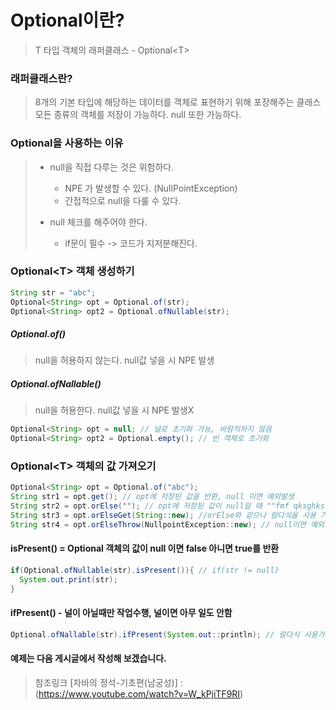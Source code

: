 # Optional이란?
> T 타입 객체의 래퍼클래스 - Optional\<T>
                 
### 래퍼클래스란?
> 8개의 기본 타입에 해당하는 데이터를 객체로 표현하기 위해 포장해주는 클래스
> 모든 종류의 객체를 저장이 가능하다.
> null 또한 가능하다.
### Optional을 사용하는 이유
> - null을 직접 다루는 것은 위험하다.
>   * NPE 가 발생할 수 있다. (NullPointException)
>   * 간접적으로 null을 다룰 수 있다.
>
> - null 체크를 해주어야 한다.
>   * if문이 필수 -> 코드가 지저분해진다.
  
### Optional\<T> 객체 생성하기
```java
String str = "abc";
Optional<String> opt = Optional.of(str);
Optional<String> opt2 = Optional.ofNullable(str);
```
##### Optional.of()
> null을 허용하지 않는다. null값 넣을 시 NPE 발생

##### Optional.ofNallable()
> null을 허용한다. null값 넣을 시 NPE 발생X

```java
Optional<String> opt = null; // 널로 초기화 가능, 바람직하지 않음
Optional<String> opt2 = Optional.empty(); // 빈 객체로 초기화
```

### Optional\<T> 객체의 값 가져오기   
```java
Optional<String> opt = Optional.of("abc");
String str1 = opt.get(); // opt에 저장된 값을 반환, null 이면 예외발생
String str2 = opt.orElse(""); // opt에 저장된 값이 null일 때 ""fmf qksghks
String str3 = opt.orElseGet(String::new); //orElse와 같으나 람다식을 사용 가능 () -> new String()
String str4 = opt.orElseThrow(NullpointException::new); // null이면 예외 발생 예외 종류를 지정가능
```

#### isPresent() = Optional 객체의 값이 null 이면 false 아니면 true를 반환
```java
if(Optional.ofNullable(str).isPresent()){ // if(str != null)
  System.out.print(str);
}
```
#### ifPresent() - 널이 아닐때만 작업수행, 널이면 아무 일도 안함
```java
Optional.ofNallable(str).ifPresent(System.out::println); // 람다식 사용가능
```

#### 예제는 다음 게시글에서 작성해 보겠습니다.
>참조링크
>[자바의 정석-기초편(남궁성)] : (https://www.youtube.com/watch?v=W_kPjiTF9RI)










